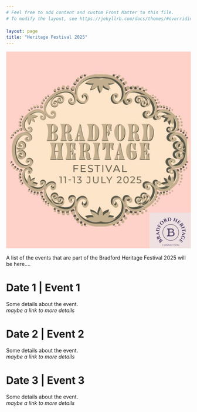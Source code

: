 ```yaml
---
# Feel free to add content and custom Front Matter to this file.
# To modify the layout, see https://jekyllrb.com/docs/themes/#overriding-theme-defaults

layout: page
title: "Heritage Festival 2025"
---
```

![heritage festival 2025 logo](images/heritage-festival.png)

A list of the events that are part of the Bradford Heritage Festival 2025 will be here....

# Date 1 | Event 1
Some details about the event.  
*maybe a link to more details*

# Date 2 | Event 2
Some details about the event.  
*maybe a link to more details*

# Date 3 | Event 3
Some details about the event.  
*maybe a link to more details*

